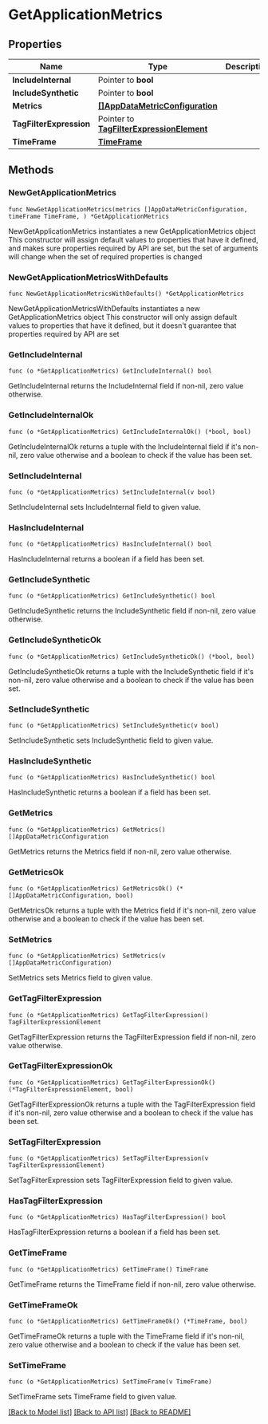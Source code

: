 # GetApplicationMetrics

## Properties

Name | Type | Description | Notes
------------ | ------------- | ------------- | -------------
**IncludeInternal** | Pointer to **bool** |  | [optional] 
**IncludeSynthetic** | Pointer to **bool** |  | [optional] 
**Metrics** | [**[]AppDataMetricConfiguration**](AppDataMetricConfiguration.md) |  | 
**TagFilterExpression** | Pointer to [**TagFilterExpressionElement**](TagFilterExpressionElement.md) |  | [optional] 
**TimeFrame** | [**TimeFrame**](TimeFrame.md) |  | 

## Methods

### NewGetApplicationMetrics

`func NewGetApplicationMetrics(metrics []AppDataMetricConfiguration, timeFrame TimeFrame, ) *GetApplicationMetrics`

NewGetApplicationMetrics instantiates a new GetApplicationMetrics object
This constructor will assign default values to properties that have it defined,
and makes sure properties required by API are set, but the set of arguments
will change when the set of required properties is changed

### NewGetApplicationMetricsWithDefaults

`func NewGetApplicationMetricsWithDefaults() *GetApplicationMetrics`

NewGetApplicationMetricsWithDefaults instantiates a new GetApplicationMetrics object
This constructor will only assign default values to properties that have it defined,
but it doesn't guarantee that properties required by API are set

### GetIncludeInternal

`func (o *GetApplicationMetrics) GetIncludeInternal() bool`

GetIncludeInternal returns the IncludeInternal field if non-nil, zero value otherwise.

### GetIncludeInternalOk

`func (o *GetApplicationMetrics) GetIncludeInternalOk() (*bool, bool)`

GetIncludeInternalOk returns a tuple with the IncludeInternal field if it's non-nil, zero value otherwise
and a boolean to check if the value has been set.

### SetIncludeInternal

`func (o *GetApplicationMetrics) SetIncludeInternal(v bool)`

SetIncludeInternal sets IncludeInternal field to given value.

### HasIncludeInternal

`func (o *GetApplicationMetrics) HasIncludeInternal() bool`

HasIncludeInternal returns a boolean if a field has been set.

### GetIncludeSynthetic

`func (o *GetApplicationMetrics) GetIncludeSynthetic() bool`

GetIncludeSynthetic returns the IncludeSynthetic field if non-nil, zero value otherwise.

### GetIncludeSyntheticOk

`func (o *GetApplicationMetrics) GetIncludeSyntheticOk() (*bool, bool)`

GetIncludeSyntheticOk returns a tuple with the IncludeSynthetic field if it's non-nil, zero value otherwise
and a boolean to check if the value has been set.

### SetIncludeSynthetic

`func (o *GetApplicationMetrics) SetIncludeSynthetic(v bool)`

SetIncludeSynthetic sets IncludeSynthetic field to given value.

### HasIncludeSynthetic

`func (o *GetApplicationMetrics) HasIncludeSynthetic() bool`

HasIncludeSynthetic returns a boolean if a field has been set.

### GetMetrics

`func (o *GetApplicationMetrics) GetMetrics() []AppDataMetricConfiguration`

GetMetrics returns the Metrics field if non-nil, zero value otherwise.

### GetMetricsOk

`func (o *GetApplicationMetrics) GetMetricsOk() (*[]AppDataMetricConfiguration, bool)`

GetMetricsOk returns a tuple with the Metrics field if it's non-nil, zero value otherwise
and a boolean to check if the value has been set.

### SetMetrics

`func (o *GetApplicationMetrics) SetMetrics(v []AppDataMetricConfiguration)`

SetMetrics sets Metrics field to given value.


### GetTagFilterExpression

`func (o *GetApplicationMetrics) GetTagFilterExpression() TagFilterExpressionElement`

GetTagFilterExpression returns the TagFilterExpression field if non-nil, zero value otherwise.

### GetTagFilterExpressionOk

`func (o *GetApplicationMetrics) GetTagFilterExpressionOk() (*TagFilterExpressionElement, bool)`

GetTagFilterExpressionOk returns a tuple with the TagFilterExpression field if it's non-nil, zero value otherwise
and a boolean to check if the value has been set.

### SetTagFilterExpression

`func (o *GetApplicationMetrics) SetTagFilterExpression(v TagFilterExpressionElement)`

SetTagFilterExpression sets TagFilterExpression field to given value.

### HasTagFilterExpression

`func (o *GetApplicationMetrics) HasTagFilterExpression() bool`

HasTagFilterExpression returns a boolean if a field has been set.

### GetTimeFrame

`func (o *GetApplicationMetrics) GetTimeFrame() TimeFrame`

GetTimeFrame returns the TimeFrame field if non-nil, zero value otherwise.

### GetTimeFrameOk

`func (o *GetApplicationMetrics) GetTimeFrameOk() (*TimeFrame, bool)`

GetTimeFrameOk returns a tuple with the TimeFrame field if it's non-nil, zero value otherwise
and a boolean to check if the value has been set.

### SetTimeFrame

`func (o *GetApplicationMetrics) SetTimeFrame(v TimeFrame)`

SetTimeFrame sets TimeFrame field to given value.



[[Back to Model list]](../README.md#documentation-for-models) [[Back to API list]](../README.md#documentation-for-api-endpoints) [[Back to README]](../README.md)


